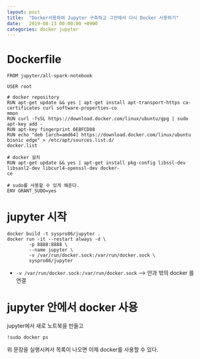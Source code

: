 ```yaml
---
layout: post
title:  "Docker사용하여 Jupyter 구축하고 그안에서 다시 Docker 사용하기"
date:   2019-08-13 00:00:00 +0900
categories: docker jupyter
---
```


# Dockerfile

```
FROM jupyter/all-spark-notebook
  
USER root

# docker repository
RUN apt-get update && yes | apt-get install apt-transport-https ca-certificates curl software-properties-co
mmon
RUN curl -fsSL https://download.docker.com/linux/ubuntu/gpg | sudo apt-key add -
RUN apt-key fingerprint 0EBFCD88
RUN echo "deb [arch=amd64] https://download.docker.com/linux/ubuntu bionic edge" > /etc/apt/sources.list.d/
docker.list

# docker 설치
RUN apt-get update && yes | apt-get install pkg-config libssl-dev libsasl2-dev libcurl4-openssl-dev docker-
ce

# sudo를 사용할 수 있게 해준다.
ENV GRANT_SUDO=yes
```

# jupyter 시작

```
docker build -t syspro86/jupyter .
docker run -it --restart always -d \
        -p 8888:8888 \
        --name jupyter \
        -v /var/run/docker.sock:/var/run/docker.sock \
        syspro86/jupyter
```

* `-v /var/run/docker.sock:/var/run/docker.sock` --> 안과 밖의 docker 를 연결

# jupyter 안에서 docker 사용

jupyter에서 새로 노트북을 만들고 

```
!sudo docker ps
```

위 문장을 실행시켜서 목록이 나오면 이제 docker를 사용할 수 있다.
